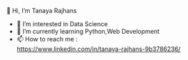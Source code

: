 👋 Hi, I’m Tanaya Rajhans
- 👀 I’m interested in Data Science
- 🌱 I’m currently learning Python,Web Development
- 📫 How to reach me :  
 https://www.linkedin.com/in/tanaya-rajhans-9b3786236/

<!---
TanayaRajhans/TanayaRajhans is a ✨ special ✨ repository because its `README.md` (this file) appears on your GitHub profile.
You can click the Preview link to take a look at your changes.
--->
